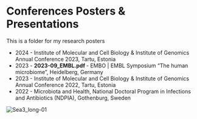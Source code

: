 # Conferences Posters & Presentations
This is a folder for my research posters

- 2024 - Institute of Molecular and Cell Biology & Institute of Genomics Annual Conference 2023, Tartu, Estonia
- 2023 - <b> 2023-09_EMBL.pdf </b> - EMBO | EMBL Symposium “The human microbiome”, Heidelberg, Germany
- 2023 - Institute of Molecular and Cell Biology & Institute of Genomics Annual Conference 2022, Tartu, Estonia
- 2022 - Microbiota and Health, National Doctoral Program in Infections and Antibiotics (NDPIA), Gothenburg, Sweden

![Sea3_long-01](https://user-images.githubusercontent.com/15068419/225294622-be24ceaa-8b38-4772-a6de-7238103f488f.png)

